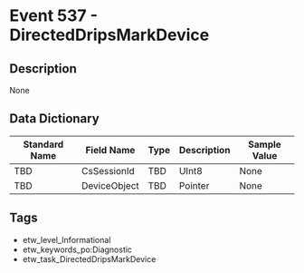 # Event 537 - DirectedDripsMarkDevice

## Description
None

## Data Dictionary
|Standard Name|Field Name|Type|Description|Sample Value|
|---|---|---|---|---|
|TBD|CsSessionId|TBD|UInt8|None|None|
|TBD|DeviceObject|TBD|Pointer|None|None|

## Tags
* etw_level_Informational
* etw_keywords_po:Diagnostic
* etw_task_DirectedDripsMarkDevice